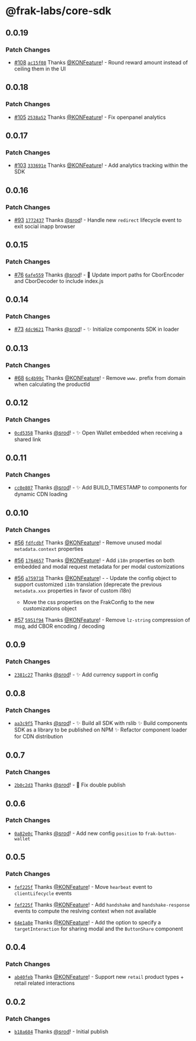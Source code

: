 # @frak-labs/core-sdk

## 0.0.19

### Patch Changes

- [#108](https://github.com/frak-id/wallet/pull/108) [`ac15f08`](https://github.com/frak-id/wallet/commit/ac15f0807d63776520f9f954148da1ac87d7bd7b) Thanks [@KONFeature](https://github.com/KONFeature)! - Round reward amount instead of ceiling them in the UI

## 0.0.18

### Patch Changes

- [#105](https://github.com/frak-id/wallet/pull/105) [`2538a52`](https://github.com/frak-id/wallet/commit/2538a52bcd2ff9b55bddd12a07c7309a28d29b7e) Thanks [@KONFeature](https://github.com/KONFeature)! - Fix openpanel analytics

## 0.0.17

### Patch Changes

- [#103](https://github.com/frak-id/wallet/pull/103) [`333691e`](https://github.com/frak-id/wallet/commit/333691ec7b35768368731584c842d093cef61c05) Thanks [@KONFeature](https://github.com/KONFeature)! - Add analytics tracking within the SDK

## 0.0.16

### Patch Changes

- [#93](https://github.com/frak-id/wallet/pull/93) [`1772437`](https://github.com/frak-id/wallet/commit/1772437ef7aee3e920de32b721df212c0c8a085b) Thanks [@srod](https://github.com/srod)! - Handle new `redirect` lifecycle event to exit social inapp browser

## 0.0.15

### Patch Changes

- [#76](https://github.com/frak-id/wallet/pull/76) [`6afe559`](https://github.com/frak-id/wallet/commit/6afe5598b1a0be7642499c4d230bea882cd862ca) Thanks [@srod](https://github.com/srod)! - 🔧 Update import paths for CborEncoder and CborDecoder to include index.js

## 0.0.14

### Patch Changes

- [#73](https://github.com/frak-id/wallet/pull/73) [`4dc9621`](https://github.com/frak-id/wallet/commit/4dc962139594cc8aed9699d918f0cde692325709) Thanks [@srod](https://github.com/srod)! - ✨ Initialize components SDK in loader

## 0.0.13

### Patch Changes

- [#68](https://github.com/frak-id/wallet/pull/68) [`6c4b99c`](https://github.com/frak-id/wallet/commit/6c4b99caafc1a144edd8ac71e0dabe4d0a38248f) Thanks [@KONFeature](https://github.com/KONFeature)! - Remove `www.` prefix from domain when calculating the productId

## 0.0.12

### Patch Changes

- [`0cd5358`](https://github.com/frak-id/wallet/commit/0cd53582925ba5bd0c3620a1b61bf4e377b88372) Thanks [@srod](https://github.com/srod)! - ✨ Open Wallet embedded when receiving a shared link

## 0.0.11

### Patch Changes

- [`cc0e807`](https://github.com/frak-id/wallet/commit/cc0e807add74165ac56ebd3289c1d5e90bd367b9) Thanks [@srod](https://github.com/srod)! - ✨ Add BUILD_TIMESTAMP to components for dynamic CDN loading

## 0.0.10

### Patch Changes

- [#56](https://github.com/frak-id/wallet/pull/56) [`fdfcdbf`](https://github.com/frak-id/wallet/commit/fdfcdbf0133fd71dd89b87b061988c0c8225c8c0) Thanks [@KONFeature](https://github.com/KONFeature)! - Remove unused modal `metadata.context` properties

- [#56](https://github.com/frak-id/wallet/pull/56) [`1764657`](https://github.com/frak-id/wallet/commit/176465722aafb9e392bcb62d6b504c6521ab71f8) Thanks [@KONFeature](https://github.com/KONFeature)! - Add `i18n` properties on both embedded and modal request metadata for per modal customizations

- [#56](https://github.com/frak-id/wallet/pull/56) [`a759718`](https://github.com/frak-id/wallet/commit/a759718b2ff4cb6be21a7b8cb535299d0517f99f) Thanks [@KONFeature](https://github.com/KONFeature)! - - Update the config object to support customized `i18n` translation (deprecate the previous `metadata.xxx` properties in favor of custom i18n)

  - Move the css properties on the FrakConfig to the new customizations object

- [#57](https://github.com/frak-id/wallet/pull/57) [`5951f94`](https://github.com/frak-id/wallet/commit/5951f94b7dd5fd7e655df00e85f1d7bab03cfaaa) Thanks [@KONFeature](https://github.com/KONFeature)! - Remove `lz-string` compression of msg, add CBOR encoding / decoding

## 0.0.9

### Patch Changes

- [`2381c27`](https://github.com/frak-id/wallet/commit/2381c274dc6240eeb96f9fd7683315ee4f052aea) Thanks [@srod](https://github.com/srod)! - ✨ Add currency support in config

## 0.0.8

### Patch Changes

- [`aa3c9f5`](https://github.com/frak-id/wallet/commit/aa3c9f5faf690110f4c5de5700c5e825e731941c) Thanks [@srod](https://github.com/srod)! - ✨ Build all SDK with rslib
  ✨ Build components SDK as a library to be published on NPM
  ✨ Refactor component loader for CDN distribution

## 0.0.7

### Patch Changes

- [`2b0c2d3`](https://github.com/frak-id/wallet/commit/2b0c2d3f2f78a3ccf1eb8be1602fb72ab4a39aaf) Thanks [@srod](https://github.com/srod)! - 🐛 Fix double publish

## 0.0.6

### Patch Changes

- [`0a82e0c`](https://github.com/frak-id/wallet/commit/0a82e0c6ea117a36ed2459fd682af52605922733) Thanks [@srod](https://github.com/srod)! - Add new config `position` to `frak-button-wallet`

## 0.0.5

### Patch Changes

- [`fef225f`](https://github.com/frak-id/wallet/commit/fef225ff27b381f0b4f4575f99e44b9dc1400d03) Thanks [@KONFeature](https://github.com/KONFeature)! - Move `hearbeat` event to `clientLifecycle` events

- [`fef225f`](https://github.com/frak-id/wallet/commit/fef225ff27b381f0b4f4575f99e44b9dc1400d03) Thanks [@KONFeature](https://github.com/KONFeature)! - Add `handshake` and `handshake-response` events to compute the reslving context when not available

- [`64e1a8e`](https://github.com/frak-id/wallet/commit/64e1a8eee7bde61cf1fbe1ce269bfdf66f1253f7) Thanks [@KONFeature](https://github.com/KONFeature)! - Add the option to specify a `targetInteraction` for sharing modal and the `ButtonShare` component

## 0.0.4

### Patch Changes

- [`ab40feb`](https://github.com/frak-id/wallet/commit/ab40feb34e0e720027cba6090a70bf5a7aa1c867) Thanks [@KONFeature](https://github.com/KONFeature)! - Support new `retail` product types + retail related interactions

## 0.0.2

### Patch Changes

- [`b18a684`](https://github.com/frak-id/wallet/commit/b18a6841e5faa3523f178603729b7b4f6fe8dea7) Thanks [@srod](https://github.com/srod)! - Initial publish
